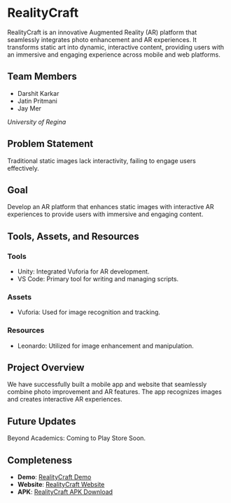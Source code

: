 # RealityCraft

RealityCraft is an innovative Augmented Reality (AR) platform that seamlessly integrates photo enhancement and AR experiences. It transforms static art into dynamic, interactive content, providing users with an immersive and engaging experience across mobile and web platforms.

## Team Members
- Darshit Karkar 
- Jatin Pritmani 
- Jay Mer 

*University of Regina*

## Problem Statement
Traditional static images lack interactivity, failing to engage users effectively.

## Goal
Develop an AR platform that enhances static images with interactive AR experiences to provide users with immersive and engaging content.

## Tools, Assets, and Resources
### Tools
- Unity: Integrated Vuforia for AR development.
- VS Code: Primary tool for writing and managing scripts.

### Assets
- Vuforia: Used for image recognition and tracking.

### Resources
- Leonardo: Utilized for image enhancement and manipulation.

## Project Overview
We have successfully built a mobile app and website that seamlessly combine photo improvement and AR features. The app recognizes images and creates interactive AR experiences.

## Future Updates
Beyond Academics: Coming to Play Store Soon.

## Completeness
- **Demo**: [RealityCraft Demo](https://youtu.be/_I_7RvdMMBM)
- **Website**: [RealityCraft Website](https://realitycraft.netlify.app)
- **APK**: [RealityCraft APK Download](https://realitycraft.netlify.app/download)
